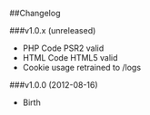 ##Changelog

###v1.0.x (unreleased)

* PHP Code PSR2 valid
* HTML Code HTML5 valid
* Cookie usage retrained to /logs

###v1.0.0 (2012-08-16)

* Birth
